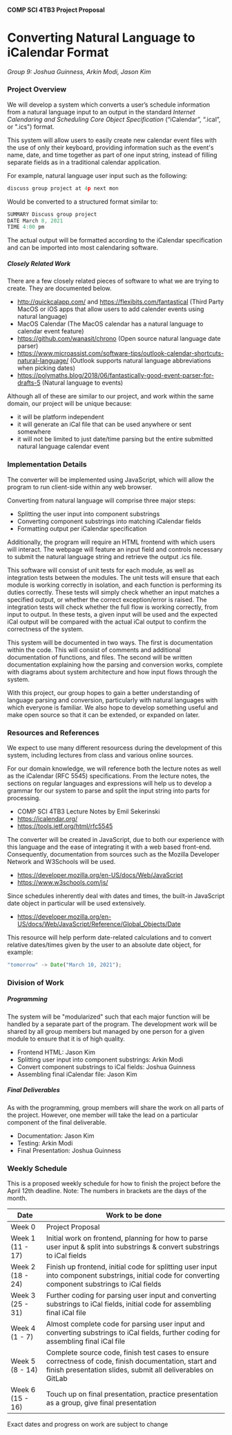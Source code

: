 #### COMP SCI 4TB3 Project Proposal
# Converting Natural Language to iCalendar Format 
_Group 9: Joshua Guinness, Arkin Modi, Jason Kim_


### Project Overview
We will develop a system which converts a user’s schedule information from a natural language input to an output in the standard *Internet Calendaring and Scheduling Core Object Specification* (“iCalendar”, “.ical”, or ".ics") format. 

This system will allow users to easily create new calendar event files with the use of only their keyboard, providing information such as the event's name, date, and time together as part of one input string, instead of filling separate fields as in a traditional calendar application. 

For example, natural language user input such as the following:
```js
discuss group project at 4p next mon
```
Would be converted to a structured format similar to:
```js
SUMMARY Discuss group project
DATE March 8, 2021
TIME 4:00 pm
```
The actual output will be formatted according to the iCalendar specification and can be imported into most calendaring software.

##### Closely Related Work
There are a few closely related pieces of software to what we are trying to create. They are documented below.

- http://quickcalapp.com/ and https://flexibits.com/fantastical (Third Party MacOS or iOS apps that allow users to add calender events using natural language)
- MacOS Calendar (The MacOS calendar has a natural language to calendar event feature)
- https://github.com/wanasit/chrono (Open source natural language date parser)
- https://www.microassist.com/software-tips/outlook-calendar-shortcuts-natural-language/ (Outlook supports natural language abbreviations when picking dates)
- https://polymaths.blog/2018/06/fantastically-good-event-parser-for-drafts-5 (Natural language to events)

Although all of these are similar to our project, and work within the same domain, our project will be unique because:
- it will be platform independent
- it will generate an iCal file that can be used anywhere or sent somewhere
- it will not be limited to just date/time parsing but the entire submitted natural language calendar event

### Implementation Details
The converter will be implemented using JavaScript, which will allow the program to run client-side within any web browser.

Converting from natural language will comprise three major steps:
- Splitting the user input into component substrings
- Converting component substrings into matching iCalendar fields
- Formatting output per iCalendar specification

Additionally, the program will require an HTML frontend with which users will interact. The webpage will feature an input field and controls necessary to submit the natural language string and retrieve the output .ics file.

This software will consist of unit tests for each module, as well as integration tests between the modules. The unit tests will ensure that each module is working correctly in isolation, and each function is performing its duties correctly. These tests will simply check whether an input matches a specified output, or whether the correct exception/error is raised. The integration tests will check whether the full flow is working correctly, from input to output. In these tests, a given input will be used and the expected iCal output will be compared with the actual iCal output to confirm the correctness of the system.

This system will be documented in two ways. The first is documentation within the code. This will consist of comments and additional documentation of functions, and files. The second will be written documentation explaining how the parsing and conversion works, complete with diagrams about system architecture and how input flows through the system.

With this project, our group hopes to gain a better understanding of language parsing and conversion, particularly with natural languages with which everyone is familiar. We also hope to develop something useful and make open source so that it can be extended, or expanded on later.


### Resources and References 
We expect to use many different resourcess during the development of this system, including lectures from class and various online sources.

For our domain knowledge, we will reference both the lecture notes as well as the iCalendar (RFC 5545) specifications. From the lecture notes, the sections on regular languages and expressions will help us to develop a grammar for our system to parse and split the input string into parts for processing.
- COMP SCI 4TB3 Lecture Notes by Emil Sekerinski
- https://icalendar.org/
- https://tools.ietf.org/html/rfc5545

The converter will be created in JavaScript, due to both our experience with this language and the ease of integrating it with a web based front-end. Consequently, documentation from sources such as the Mozilla Developer Network and W3Schools will be used.
- https://developer.mozilla.org/en-US/docs/Web/JavaScript
- https://www.w3schools.com/js/

Since schedules inherently deal with dates and times, the built-in JavaScript date object in particular will be used extensively.
- https://developer.mozilla.org/en-US/docs/Web/JavaScript/Reference/Global_Objects/Date

 This resource will help perform date-related calculations and to convert relative dates/times given by the user to an absolute date object, for example:
 ```js
"tomorrow" -> Date("March 10, 2021");
```

### Division of Work

##### Programming
The system will be "modularized" such that each major function will be handled by a separate part of the program. The development work will be shared by all group members but managed by one person for a given module to ensure that it is of high quality.
- Frontend HTML: Jason Kim
- Splitting user input into component substrings: Arkin Modi
- Convert component substrings to iCal fields: Joshua Guinness
- Assembling final iCalendar file: Jason Kim

##### Final Deliverables
As with the programming, group members will share the work on all parts of the project. However, one member will take the lead on a particular component of the final deliverable.
- Documentation: Jason Kim
- Testing: Arkin Modi
- Final Presentation: Joshua Guinness

### Weekly Schedule
This is a proposed weekly schedule for how to finish the project before the April 12th deadline. Note: The numbers in brackets are the days of the month.

| Date | Work to be done |
| ------ | ------ |
| Week 0 | Project Proposal |
| Week 1 (11 - 17) | Initial work on frontend, planning for how to parse user input & split into substrings & convert substrings to iCal fields |
| Week 2 (18 - 24) | Finish up frontend, initial code for splitting user input into component substrings,  initial code for converting component substrings to iCal fields |
| Week 3 (25 - 31) | Further coding for parsing user input and converting substrings to iCal fields, initial code for assembling final iCal file |
| Week 4 (1 - 7) | Almost complete code for parsing user input and converting substrings to iCal fields, further coding for assembling final iCal file |
| Week 5 (8 - 14) | Complete source code, finish test cases to ensure correctness of code, finish documentation, start and finish presentation slides, submit all deliverables on GitLab |
| Week 6 (15 - 16) | Touch up on final presentation, practice presentation as a group, give final presentation|

Exact dates and progress on work are subject to change
